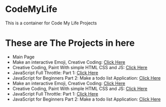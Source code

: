 # CodeMyLife
This is a container for Code My Life Projects

<h1>These are The                       Projects in here</h1>
<ul>
<li>Main Page</li>
<li>Make an interactive Emoji, Creative Coding: <a href="https://www.youtube.com/watch?v=1BalL1KKjds">Click Here</a></li>
<li>Creative Coding, Paint With simple HTML CSS and JS: <a href="https://www.youtube.com/watch?v=AUiy6fyHl4k">Click Here</a></li>
<li>JavaScript Full Throttle: Part 1: <a href="https://www.youtube.com/watch?v=IS8x3cQUBNA">Click Here</a></li>
<li>JavaScript for Beginners Part 2: Make a todo list Application: <a href="https://www.youtube.com/watch?v=c14krfPyEzU">Click Here</a></li>
<li>Make an interactive Emoji, Creative Coding: <a href="https://www.youtube.com/watch?v=1BalL1KKjds">Click Here</a></li>
<li>Creative Coding, Paint With simple HTML CSS and JS: <a href="https://www.youtube.com/watch?v=AUiy6fyHl4k">Click Here</a></li>
<li>JavaScript Full Throttle: Part 1: <a href="https://www.youtube.com/watch?v=IS8x3cQUBNA">Click Here</a></li>
<li>JavaScript for Beginners Part 2: Make a todo list Application: <a href="https://www.youtube.com/watch?v=c14krfPyEzU">Click Here</a></li>
</ul>

